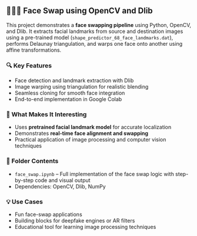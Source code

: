## 🧑‍🤝‍🧑 Face Swap using OpenCV and Dlib

This project demonstrates a **face swapping pipeline** using Python, OpenCV, and Dlib. It extracts facial landmarks from source and destination images using a pre-trained model (`shape_predictor_68_face_landmarks.dat`), performs Delaunay triangulation, and warps one face onto another using affine transformations.

### 🔍 Key Features

* Face detection and landmark extraction with Dlib
* Image warping using triangulation for realistic blending
* Seamless cloning for smooth face integration
* End-to-end implementation in Google Colab

### 📌 What Makes It Interesting

* Uses **pretrained facial landmark model** for accurate localization
* Demonstrates **real-time face alignment and swapping**
* Practical application of image processing and computer vision techniques

### 📁 Folder Contents

* `face_swap.ipynb` – Full implementation of the face swap logic with step-by-step code and visual output
* Dependencies: OpenCV, Dlib, NumPy

### 💡 Use Cases

* Fun face-swap applications
* Building blocks for deepfake engines or AR filters
* Educational tool for learning image processing techniques

